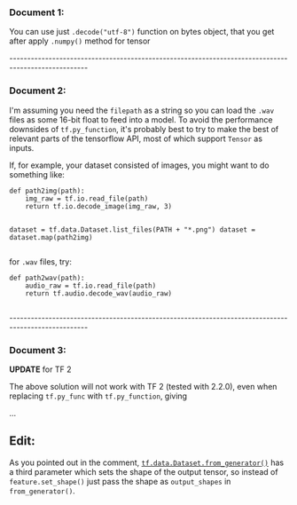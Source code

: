 ### Document 1:

<p>You can use just <code>.decode(&quot;utf-8&quot;)</code> function on bytes object, that you get after apply <code>.numpy()</code> method for tensor</p>
----------------------------------------------------------------------------------------------------

### Document 2:

<p>I'm assuming you need the <code>filepath</code> as a string so you can load the <code>.wav</code> files as some 16-bit float to feed into a model. To avoid the performance downsides of <code>tf.py_function</code>, it's probably best to try to make the best of relevant parts of the tensorflow API, most of which support <code>Tensor</code> as inputs.</p>
<p>If, for example, your dataset consisted of images, you might want to do something like:</p>
<pre class="lang-py prettyprint-override"><code>def path2img(path):
    img_raw = tf.io.read_file(path)
    return tf.io.decode_image(img_raw, 3)

dataset = tf.data.Dataset.list_files(PATH + &quot;*.png&quot;)
dataset = dataset.map(path2img)
</code></pre>
<p>for <code>.wav</code> files, try:</p>
<pre><code>def path2wav(path):
    audio_raw = tf.io.read_file(path)
    return tf.audio.decode_wav(audio_raw)
    </code>
</pre>
----------------------------------------------------------------------------------------------------

### Document 3:

<p><strong>UPDATE</strong> for TF 2</p>

<p>The above solution will not work with TF 2 (tested with 2.2.0), even when replacing <code>tf.py_func</code> with <code>tf.py_function</code>, giving</p>
...

<h2>Edit:</h2>

<p>As you pointed out in the comment, <a href="https://www.tensorflow.org/api_docs/python/tf/data/Dataset#from_generator" rel="noreferrer"><code>tf.data.Dataset.from_generator()</code></a> has a third parameter which sets the shape of the output tensor, so instead of <code>feature.set_shape()</code> just pass the shape as <code>output_shapes</code> in <code>from_generator()</code>.</p>